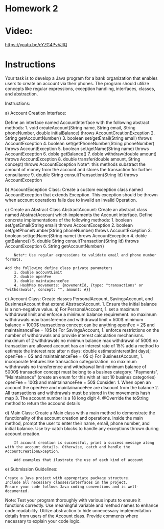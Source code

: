 # Homework 2

# Video:
https://youtu.be/eYZG4PvVJIQ

# Instructions
Your task is to develop a Java program for a bank organization that enables users to create an account via their phones. 
The program should utilize concepts like regular expressions, exception handling, interfaces, classes, and abstraction.

Instructions:

a) Account Creation Interface:

Define an interface named AccountInterface with the following abstract methods:
	1. void createAccount(String name, String email, String phoneNumber, double initialBalance) throws AccountCreationException
	2. String getAccountNumber()
	3. boolean set/getEmail(String email) throws AccountException
	4. boolean set/getPhoneNumber(String phoneNumber) throws AccountException
	5. boolean set/getName(String name) throws AccountException
	6. doble getBalance()
	7. doble withdraw(double amount) throws AccountException
	8. double transfer(double amount, String concept) throws AccountException
		Note*: this methods substract the amount of money from the account and stores the transaction for further consultance
	9. double String consultTransaction(String Id) throws AccountException

b) AccountException Class:
	Create a custom exception class named AccountException that extends Exception. 
	This exception should be thrown when account operations fails due to invalid an invalid Operation.

c) Create an Abstract Class AbstractAccount:
	Create an abstract class named AbstractAccount which implements the Account interface.
	Define concrete implementations of the following methods:
		1. boolean set/getEmail(String email) throws AccountException
		2. boolean set/getPhoneNumber(String phoneNumber) throws AccountException
		3. boolean set/getName(String name) throws AccountException
		4. doble getBalance()
		5. double String consultTransaction(String Id) throws AccountException
		6. String getAccountNumber()
		
		Note*: Use regular expressions to validate email and phone number formats.
		
	Add the following define class private parameters
		1. double accountLimit
		2. double openFee
		3. double maintainanceFee
		4. HashMap movements: {movementId, {type: "transactions" or "withdrawals", concept: "", amount: #}}
	
c) Account Class:
	Create classes PersonalAccount, SavingsAccount, and BusinnesAccount that extend AbstractAccount.
		1. Ensure the initial balance is a non-negative value.
		a) For PersonalAccount, 
			1. set a maximum withdrawal limit and enforce a minimum balance requirement.
				no maximum withdrawals
				max transference and withdrawal limit =  500$
				minimum balance = 1000$
				transactions concept can be anything
				openFee = 2$ and maintainanceFee = 10$
		b) For SavingsAccount, 
			1. enforce restrictions on the number of withdrawals and provide interest calculation mechanisms.
				maximum of 2 withdrawals
				no minimun balance
				max withdrawal of 500$
				no transaction are allowed
				account has an interest rate of 15%
				add a method to estimate the interest rate after n days: 
					double estimateInterest(int days);
				openFee = 0$ and maintainanceFee = 0$
		c) For BusinessAccount, 
			1. incorporate features like transaction categorization.
				no maximum withdrawals
				no transference and withdrawal limit
				minimum balance of 5000$
				transaction concept must belong to a busines category: "Payments", "Maintainance" (create an enum for this with at leat 10 busines categories)
				openFee = 100$ and maintainanceFee = 50$
		Consider: 
			1. When open an account the openFee and maintainanceFee are discount from the balance
			2. All transactions and withdrawals must be stored in the movements hash map
			3. The account number is a 18 long digit
			4. @Override the toString method to return the accound details

d) Main Class:
	Create a Main class with a main method to demonstrate the functionality of the account creation and operations.
		Inside the main method, prompt the user to enter their name, email, phone number, and initial balance.
		Use try-catch blocks to handle any exceptions thrown during account creation.
	
		If account creation is successful, print a success message along with the account details. Otherwise, catch and handle the AccountCreationException.
		
		Add examples that ilustrate the use of each kind of account
		
e) Submission Guidelines:

	Create a Java project with appropriate package structure.
	Include all necessary classes/interfaces in the project.
	Ensure your code follows Java coding conventions and is well-documented.

Note:
	Test your program thoroughly with various inputs to ensure it functions correctly.
	Use meaningful variable and method names to enhance code readability.
	Utilize abstraction to hide unnecessary implementation details from users of the Account class.
	Provide comments where necessary to explain your code logic.
